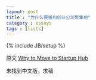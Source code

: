 ```yaml
---
layout: post
title : "为什么要搬到创业公司聚集地"
category : essays
tags : [lists]
---
```

{% include JB/setup %}

原文 [Why to Move to Startup Hub](http://www.paulgraham.com/startuphubs.html)  

未找到中文版，求稿   
